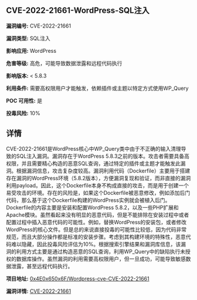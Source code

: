 ## CVE-2022-21661-WordPress-SQL注入

**漏洞编号:** CVE-2022-21661

**漏洞类型:** SQL注入

**影响应用:** WordPress

**危害等级:** 高危，可能导致数据泄露和远程代码执行

**影响版本:** < 5.8.3

**利用条件:** 需要高权限用户才能触发，依赖插件或主题以特定方式使用WP_Query

**POC 可用性:** 是

**投毒风险:** 10%

## 详情

CVE-2022-21661是WordPress核心中WP_Query类中由于不正确的输入清理导致的SQL注入漏洞。漏洞存在于WordPress 5.8.3之前的版本。攻击者需要具备高权限，并且需要精心构造的恶意SQL查询，通过特定的插件或主题才能触发此漏洞。根据漏洞信息，攻击复杂度较高。漏洞利用代码（Dockerfile）主要用于搭建存在漏洞的WordPress环境（5.8.2版本），方便漏洞复现和验证，而非直接的漏洞利用payload。因此，这个Dockerfile本身不构成直接的攻击，而是用于创建一个易受攻击的环境。存在的风险是，如果这个Dockerfile被恶意修改，例如添加后门代码，那么基于这个Dockerfile构建的WordPress实例就会被植入后门。Dockerfile的内容主要是安装和配置WordPress 5.8.2，以及一些PHP扩展和Apache模块。虽然看起来没有明显的恶意代码，但是不能排除在安装过程中或者配置过程中插入恶意代码的可能性。例如，替换WordPress的安装包，或者修改WordPress的核心文件。但是总的来说直接投毒的可能性比较低，因为代码非常规范，而且大部分操作都是标准的安装步骤。考虑到其构建环境的特殊性，恶意代码难以隐藏，因此投毒风险评估为10%。根据搜索引擎结果和漏洞库信息，该漏洞的利用方式主要是通过构造恶意的SQL查询，利用WP_Query中的缺陷执行未授权的数据库操作。虽然漏洞的利用需要高权限用户，但一旦成功，可能导致敏感数据泄露，甚至远程代码执行。

**项目地址:** [0x4E0x650x6F/Wordpress-cve-CVE-2022-21661](https://github.com/0x4E0x650x6F/Wordpress-cve-CVE-2022-21661)

**漏洞详情:** [CVE-2022-21661](https://nvd.nist.gov/vuln/detail/CVE-2022-21661)